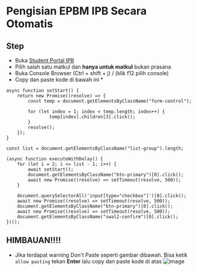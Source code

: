 # Pengisian EPBM IPB Secara Otomatis

## Step
- Buka [Student Portal IPB](https://studentportal.ipb.ac.id/Akademik/EPBM)
- Pilih salah satu matkul dan **hanya untuk matkul** bukan prasana
- Buka Console Browser (Ctrl + shift + j) / (klik f12 pilih console)
- Copy dan paste kode di bawah ini *

```
async function setStart() {
    return new Promise((resolve) => {
        const temp = document.getElementsByClassName("form-control");

        for (let index = 1; index < temp.length; index++) {
                temp[index].children[3].click();
        }
        resolve();
    });
}

const list = document.getElementsByClassName("list-group").length;

(async function executeWithDelay() {
    for (let i = 2; i <= list - 1; i++) {
        await setStart();
        document.getElementsByClassName("btn-primary")[0].click();
        await new Promise((resolve) => setTimeout(resolve, 500));
    }
    
    document.querySelectorAll('input[type="checkbox"]')[0].click();
    await new Promise((resolve) => setTimeout(resolve, 500));
    document.getElementsByClassName("btn-primary")[0].click();
    await new Promise((resolve) => setTimeout(resolve, 500));
    document.getElementsByClassName("swal2-confirm")[0].click();
})();
```
## HIMBAUAN!!!!
- Jika terdapat warning Don't Paste seperti gambar dibawah. Bisa ketik `allow pasting` tekan **Enter** lalu copy dan paste kode di atas
  ![image](https://github.com/user-attachments/assets/74550e1f-546a-4716-82cc-5708c073bcd2)

